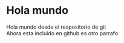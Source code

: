 # Hola mundo
Hola mundo desde el respositorio de git 
<br>
Ahora esta incluido en github
es otro parrafo
